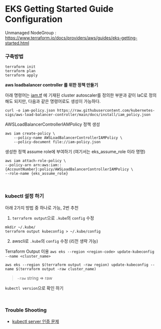 # EKS Getting Started Guide Configuration

Unmanaged NodeGroup : https://www.terraform.io/docs/providers/aws/guides/eks-getting-started.html

### 구축방법

```shell
terraform init
terraform plan
terraform apply
```

**aws loadbalancer controller 를 위한 정책 만들기**

아래 명령어는 [iam.tf](./iam.tf) 에 기재된 cluster autoscaler를 정의한 부분과 같이 IaC로 정의해도 되지만, 다음과 같은 명령어로도 생성이 가능하다.

```shell
curl -o iam-policy.json https://raw.githubusercontent.com/kubernetes-sigs/aws-load-balancer-controller/main/docs/install/iam_policy.json
```

AWSLoadBalancerControllerIAMPolicy 정책 생성

```shell
aws iam create-policy \
    --policy-name AWSLoadBalancerControllerIAMPolicy \
    --policy-document file://iam-policy.json
```

생성한 정책 assume role에 부여하기 (여기서는 eks_assume_role 이라 명명)

```shell
aws iam attach-role-policy \
--policy-arn arn:aws:iam::{AccountNumber}:policy/AWSLoadBalancerControllerIAMPolicy \
--role-name {eks_assume_role}
```

<br>

### kubectl 설정 하기

아래 2가지 방법 중 하나로 가능, 2번 추천

1. `terraform output`으로 `.kube`의 `config` 수정

```shell
mkdir ~/.kube/
terraform output kubeconfig > ~/.kube/config
```

2. awscli로 `.kube`의 `config` 수정 (리전 생략 가능)

Terraform Output 이용 `aws eks --region <region-code> update-kubeconfig --name <cluster_name>`

```shell
aws eks --region $(terraform output -raw region) update-kubeconfig --name $(terraform output -raw cluster_name)
```

> `-raw` string => raw

`kubectl version`으로 확인 하기

<br>

### Trouble Shooting

- [kubectl server 인증 문제](https://docs.aws.amazon.com/eks/latest/userguide/install-aws-iam-authenticator.html)
